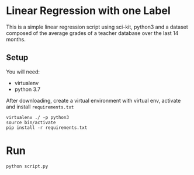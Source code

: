 # Linear Regression with one Label

This is a simple linear regression script using sci-kit, python3 and a dataset composed of the average grades of a teacher database over the last 14 months.

## Setup

You will need:
  - virtualenv
  - python 3.7

After downloading, create a virtual environment with virtual env, activate and install `requirements.txt`
```
virtualenv ./ -p python3
source bin/activate
pip install -r requirements.txt
```

# Run

```
python script.py
```

